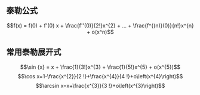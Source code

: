 ## 泰勒公式
$$f(x) = f(0) + f'(0) x + \frac{f''(0)}{2!}x^{2} + ... + \frac{f^{(n)}(0)}{n!}x^{n} + o(x^n)$$
## 常用泰勒展开式
$$\sin {x} = x + \frac{1}{3!}x^{3} + \frac{1}{5!}x^{5} + o(x^{5})$$
$$\cos x=1-\frac{x^{2}}{2 !}+\frac{x^{4}}{4 !}+o\left(x^{4}\right)$$
$$\arcsin x=x+\frac{x^{3}}{3 !}+o\left(x^{3}\right)$$

